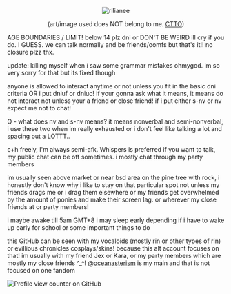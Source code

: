 <div align="center">
  
![rilianee]([https://cdn.discordapp.com/attachments/1121710115490385980/1333387757933953024/Untitled223_20250115124413.png?ex=6798b59e&is=6797641e&hm=7dcbc6e7e14c54c147ae50487fdab39b235ff3b5de921cb3026cb9530569c19f&9170fe0afe7e654662035382e39feda82a30d00a258&=&format=webp&quality=lossless&width=350&height=350](https://cdn.discordapp.com/attachments/1121710115490385980/1333387757933953024/Untitled223_20250115124413.png?ex=6798b59e&is=6797641e&hm=7dcbc6e7e14c54c147ae50487fdab39b235ff3b5de921cb3026cb9530569c19f&))

(art/image used does NOT belong to me. [CTTO](https://danbooru.donmai.us/posts/5206862))

<div align="left">
AGE BOUNDARIES / LIMIT! below 14 plz dni or DON'T BE WEIRD  ill cry if you do. I GUESS. we can talk normally and be friends/oomfs but that's it!! no closure plzz thx.

update: killing myself when i saw some grammar mistakes ohmygod. im so very sorry for that but its fixed though 

anyone is allowed to interact anytime or not unless you fit in the basic dni criteria OR i put dniuf or dniuc! if your gonna ask what it means, it means do not interact not unless your a friend or close friend!
if i put either s-nv or nv expect me not to chat!

Q - what does nv and s-nv means?
it means nonverbal and semi-nonverbal, i use these two when im really exhausted or i don't feel like talking a lot and spacing out a LOTTT..

c+h freely, I'm always semi-afk. Whispers is preferred if you want to talk, my public chat can be off sometimes.
i mostly chat through my party members

im usually seen above market or near bsd area on the pine tree with rock, i honestly don't know why i like to stay on that particular spot not unless my friends drags me or i drag them elsewhere or my friends get overwhelmed by the amount of ponies and make their screen lag.
or wherever my close friends at or party members!

i maybe awake till 5am GMT+8 i may sleep early depending if i have to wake up early for school or some important things to do

this GitHub can be seen with my vocaloids (mostly rin or other types of rin) or evillious chronicles cosplays/skins! because this alt account focuses on that!
im usually with my friend Jex or Kara, or my party members which are mostly my close friends ^_^!
@[oceanasterism](https://github.com/oceanasterism) is my main and that is not focused on one fandom 

![Profile view counter on GitHub](https://komarev.com/ghpvc/?username=daughterofevil)
